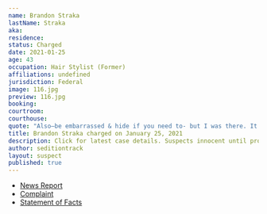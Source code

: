 ```yaml
---
name: Brandon Straka
lastName: Straka
aka: 
residence: 
status: Charged
date: 2021-01-25
age: 43
occupation: Hair Stylist (Former)
affiliations: undefined
jurisdiction: Federal
image: 116.jpg
preview: 116.jpg
booking: 
courtroom: 
courthouse: 
quote: "Also—be embarrassed & hide if you need to- but I was there. It was not Antifa at the Capitol."
title: Brandon Straka charged on January 25, 2021
description: Click for latest case details. Suspects innocent until proven guilty.
author: seditiontrack
layout: suspect
published: true
---
```

- [News Report](https://www.thedailybeast.com/brandon-straka-right-wing-activist-banned-from-airline-is-charged-in-riots)
- [Complaint](https://assets.documentcloud.org/documents/20463392/1-20-21-us-v-brandon-straka-complaint-affidavit.pdf)
- [Statement of Facts](https://www.justice.gov/opa/page/file/1360091/download)
